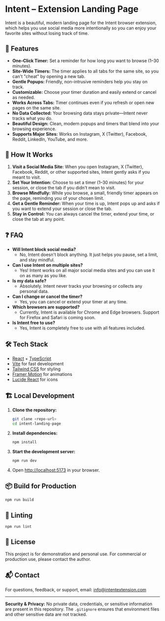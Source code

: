 # Intent – Extension Landing Page

Intent is a beautiful, modern landing page for the Intent browser extension, which helps you use social media more intentionally so you can enjoy your favorite sites without losing track of time.

## 🌟 Features

- **One-Click Timer:** Set a reminder for how long you want to browse (1–30 minutes).
- **Site-Wide Timers:** The timer applies to all tabs for the same site, so you can't "cheat" by opening a new tab.
- **Gentle Popups:** Friendly, non-intrusive reminders help you stay on track.
- **Customizable:** Choose your timer duration and easily extend or cancel as needed.
- **Works Across Tabs:** Timer continues even if you refresh or open new pages on the same site.
- **No Data Collected:** Your browsing data stays private—Intent never tracks what you do.
- **Beautiful Design:** Clean, modern popups and timers that blend into your browsing experience.
- **Supports Major Sites:** Works on Instagram, X (Twitter), Facebook, Reddit, LinkedIn, YouTube, and more.

## 🚀 How It Works

1. **Visit a Social Media Site:** When you open Instagram, X (Twitter), Facebook, Reddit, or other supported sites, Intent gently asks if you meant to visit.
2. **Set Your Intention:** Choose to set a timer (1–30 minutes) for your session, or close the tab if you didn't mean to visit.
3. **Browse Mindfully:** While you browse, a small, friendly timer appears on the page, reminding you of your chosen limit.
4. **Get a Gentle Reminder:** When your time is up, Intent pops up and asks if you want to extend your session or close the tab.
5. **Stay in Control:** You can always cancel the timer, extend your time, or close the tab at any point.

## ❓ FAQ

- **Will Intent block social media?**
  - No, Intent doesn't block anything. It just helps you pause, set a limit, and stay mindful.
- **Can I use Intent on multiple sites?**
  - Yes! Intent works on all major social media sites and you can use it on as many as you like.
- **Is my data safe?**
  - Absolutely. Intent never tracks your browsing or collects any personal data.
- **Can I change or cancel the timer?**
  - Yes, you can cancel or extend your timer at any time.
- **Which browsers are supported?**
  - Currently, Intent is available for Chrome and Edge browsers. Support for Firefox and Safari is coming soon.
- **Is Intent free to use?**
  - Yes, Intent is completely free to use with all features included.

## 🛠️ Tech Stack

- [React](https://react.dev/) + [TypeScript](https://www.typescriptlang.org/)
- [Vite](https://vitejs.dev/) for fast development
- [Tailwind CSS](https://tailwindcss.com/) for styling
- [Framer Motion](https://www.framer.com/motion/) for animations
- [Lucide React](https://lucide.dev/) for icons

## 🏗️ Local Development

1. **Clone the repository:**
   ```bash
   git clone <repo-url>
   cd intent-landing-page
   ```
2. **Install dependencies:**
   ```bash
   npm install
   ```
3. **Start the development server:**
   ```bash
   npm run dev
   ```
4. Open [http://localhost:5173](http://localhost:5173) in your browser.

## 📦 Build for Production

```bash
npm run build
```

## 🧹 Linting

```bash
npm run lint
```

## 📄 License

This project is for demonstration and personal use. For commercial or production use, please contact the author.

## 📬 Contact

For questions, feedback, or support, email: [info@intentextension.com](mailto:info@intentextension.com)

---

**Security & Privacy:** No private data, credentials, or sensitive information are present in this repository. The `.gitignore` ensures that environment files and other sensitive data are not tracked.

